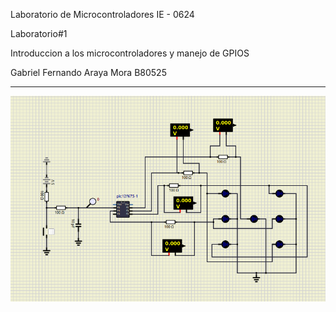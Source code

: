 Laboratorio de Microcontroladores IE - 0624

Laboratorio#1

Introduccion a los microcontroladores y manejo de GPIOS

Gabriel Fernando Araya Mora B80525



-----


![](images/Esquematico%231.png)



